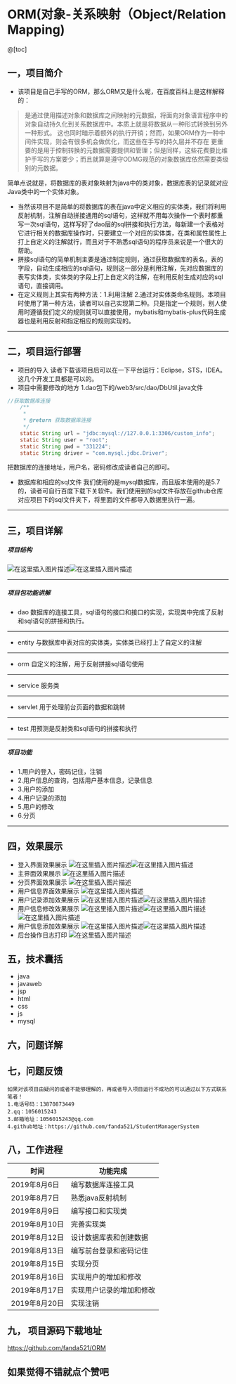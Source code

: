 # ORM(对象-关系映射（Object/Relation Mapping)
@[toc]
## 一，项目简介
- 该项目是自己手写的ORM，那么ORM又是什么呢，在百度百科上是这样解释的：

> 是通过使用描述对象和数据库之间映射的元数据，将面向对象语言程序中的对象自动持久化到关系数据库中。本质上就是将数据从一种形式转换到另外一种形式。 这也同时暗示着额外的执行开销；然而，如果ORM作为一种中间件实现，则会有很多机会做优化，而这些在手写的持久层并不存在 更重要的是用于控制转换的元数据需要提供和管理；但是同样，这些花费要比维护手写的方案要少；而且就算是遵守ODMG规范的对象数据库依然需要类级别的元数据。

 简单点说就是，将数据库的表对象映射为java中的类对象，数据库表的记录就对应Java类中的一个实体对象。
 - 当然该项目不是简单的将数据库的表在java中定义相应的实体类，我们将利用反射机制，注解自动拼接通用的sql语句，这样就不用每次操作一个表时都重写一次sql语句，这样写好了dao层的sql拼接和执行方法，每新建一个表格对它进行相关的数据库操作时，只要建立一个对应的实体类，在类和属性属性上打上自定义的注解就行，而且对于不熟悉sql语句的程序员来说是一个很大的帮助。
- 拼接sql语句的简单机制主要是通过制定规则，通过获取数据库的表名，表的字段，自动生成相应的sql语句，规则这一部分是利用注解，先对应数据库的表写实体类，实体类的字段上打上自定义的注解，在利用反射生成对应的sql语句，直接调用。
- 在定义规则上其实有两种方法：1.利用注解 2.通过对实体类命名规则。本项目时使用了第一种方法，读者可以自己实现第二种。只是指定一个规则，别人使用时遵循我们定义的规则就可以直接使用，mybatis和mybatis-plus代码生成器也是利用反射和指定相应的规则实现的。
- - --
## 二，项目运行部署
- 项目的导入
读者下载该项目后可以在一下平台运行：Eclipse，STS，IDEA。这几个开发工具都是可以的。
- 项目中需要修改的地方
1.dao包下的/web3/src/dao/DbUtil.java文件

```java
//获取数据库连接
	/**
	 * 
	 * @return 获取数据库连接
	 */
	static String url = "jdbc:mysql://127.0.0.1:3306/custom_info";
	static String user = "root";
	static String pwd = "331224";
	static String driver = "com.mysql.jdbc.Driver";
```
把数据库的连接地址，用户名，密码修改成读者自己的即可。

- 数据库和相应的sql文件
我们使用的是mysql数据库，而且版本使用的是5.7的，读者可自行百度下载下关软件。我们使用到的sql文件存放在github仓库对应项目下的sql文件夹下，将里面的文件都导入数据里执行一遍。
- --
## 三，项目详解
##### 项目结构
![在这里插入图片描述](https://img-blog.csdnimg.cn/20191013104530840.png?x-oss-process=image/watermark,type_ZmFuZ3poZW5naGVpdGk,shadow_10,text_aHR0cHM6Ly9ibG9nLmNzZG4ubmV0L3FxXzM4MTcwNTI2,size_16,color_FFFFFF,t_70)![在这里插入图片描述](https://img-blog.csdnimg.cn/20191013104546689.png?x-oss-process=image/watermark,type_ZmFuZ3poZW5naGVpdGk,shadow_10,text_aHR0cHM6Ly9ibG9nLmNzZG4ubmV0L3FxXzM4MTcwNTI2,size_16,color_FFFFFF,t_70)
- --

##### 项目包功能讲解
- dao
 数据库的连接工具，sql语句的接口和接口的实现，实现类中完成了反射和sql语句的拼接和执行。
- --
- entity
与数据库中表对应的实体类，实体类已经打上了自定义的注解
- --
- orm
自定义的注解，用于反射拼接sql语句使用
- --
- service
服务类
- --
- servlet
用于处理前台页面的数据和跳转
- --
- test
用预测是反射类和sql语句的拼接和执行
- --


##### 项目功能
- 1.用户的登入，密码记住，注销
- 2.用户信息的查询，包括用户基本信息，记录信息
- 3.用户的添加
- 4.用户记录的添加
- 5.用户的修改
- 6.分页
- --
## 四，效果展示
- 登入界面效果展示
![在这里插入图片描述](https://img-blog.csdnimg.cn/20191013133113378.png?x-oss-process=image/watermark,type_ZmFuZ3poZW5naGVpdGk,shadow_10,text_aHR0cHM6Ly9ibG9nLmNzZG4ubmV0L3FxXzM4MTcwNTI2,size_16,color_FFFFFF,t_70)![在这里插入图片描述](https://img-blog.csdnimg.cn/20191013133124410.png?x-oss-process=image/watermark,type_ZmFuZ3poZW5naGVpdGk,shadow_10,text_aHR0cHM6Ly9ibG9nLmNzZG4ubmV0L3FxXzM4MTcwNTI2,size_16,color_FFFFFF,t_70)
- 主界面效果展示
![在这里插入图片描述](https://img-blog.csdnimg.cn/20191013133147174.png?x-oss-process=image/watermark,type_ZmFuZ3poZW5naGVpdGk,shadow_10,text_aHR0cHM6Ly9ibG9nLmNzZG4ubmV0L3FxXzM4MTcwNTI2,size_16,color_FFFFFF,t_70)
-  分页界面效果展示
![在这里插入图片描述](https://img-blog.csdnimg.cn/20191013133215786.png?x-oss-process=image/watermark,type_ZmFuZ3poZW5naGVpdGk,shadow_10,text_aHR0cHM6Ly9ibG9nLmNzZG4ubmV0L3FxXzM4MTcwNTI2,size_16,color_FFFFFF,t_70)
- 用户信息界面效果展示
![在这里插入图片描述](https://img-blog.csdnimg.cn/20191013133311197.png?x-oss-process=image/watermark,type_ZmFuZ3poZW5naGVpdGk,shadow_10,text_aHR0cHM6Ly9ibG9nLmNzZG4ubmV0L3FxXzM4MTcwNTI2,size_16,color_FFFFFF,t_70)
- 用户记录添加效果展示
![在这里插入图片描述](https://img-blog.csdnimg.cn/20191013133335533.png?x-oss-process=image/watermark,type_ZmFuZ3poZW5naGVpdGk,shadow_10,text_aHR0cHM6Ly9ibG9nLmNzZG4ubmV0L3FxXzM4MTcwNTI2,size_16,color_FFFFFF,t_70)![在这里插入图片描述](https://img-blog.csdnimg.cn/20191013133346445.png?x-oss-process=image/watermark,type_ZmFuZ3poZW5naGVpdGk,shadow_10,text_aHR0cHM6Ly9ibG9nLmNzZG4ubmV0L3FxXzM4MTcwNTI2,size_16,color_FFFFFF,t_70)
- 用户信息修改效果展示
![在这里插入图片描述](https://img-blog.csdnimg.cn/20191013133406803.png?x-oss-process=image/watermark,type_ZmFuZ3poZW5naGVpdGk,shadow_10,text_aHR0cHM6Ly9ibG9nLmNzZG4ubmV0L3FxXzM4MTcwNTI2,size_16,color_FFFFFF,t_70)![在这里插入图片描述](https://img-blog.csdnimg.cn/20191013133416307.png?x-oss-process=image/watermark,type_ZmFuZ3poZW5naGVpdGk,shadow_10,text_aHR0cHM6Ly9ibG9nLmNzZG4ubmV0L3FxXzM4MTcwNTI2,size_16,color_FFFFFF,t_70)![在这里插入图片描述](https://img-blog.csdnimg.cn/20191013133425411.png?x-oss-process=image/watermark,type_ZmFuZ3poZW5naGVpdGk,shadow_10,text_aHR0cHM6Ly9ibG9nLmNzZG4ubmV0L3FxXzM4MTcwNTI2,size_16,color_FFFFFF,t_70)
- 用户信息添加效果展示
![在这里插入图片描述](https://img-blog.csdnimg.cn/20191013133455503.png?x-oss-process=image/watermark,type_ZmFuZ3poZW5naGVpdGk,shadow_10,text_aHR0cHM6Ly9ibG9nLmNzZG4ubmV0L3FxXzM4MTcwNTI2,size_16,color_FFFFFF,t_70)![在这里插入图片描述](https://img-blog.csdnimg.cn/20191013133504289.png?x-oss-process=image/watermark,type_ZmFuZ3poZW5naGVpdGk,shadow_10,text_aHR0cHM6Ly9ibG9nLmNzZG4ubmV0L3FxXzM4MTcwNTI2,size_16,color_FFFFFF,t_70)
- 后台操作日志打印
![在这里插入图片描述](https://img-blog.csdnimg.cn/20191013140301934.png?x-oss-process=image/watermark,type_ZmFuZ3poZW5naGVpdGk,shadow_10,text_aHR0cHM6Ly9ibG9nLmNzZG4ubmV0L3FxXzM4MTcwNTI2,size_16,color_FFFFFF,t_70)
## 五，技术囊括
- java
- javaweb
- jsp
- html
- css
- js
- mysql
## 六，问题详解

## 七，问题反馈
	如果对该项目由疑问的或者不能够理解的，再或者导入项目运行不成功的可以通过以下方式联系笔者！
	1.电话号码：13870873449
	2.qq：1056015243
	3.邮箱地址：1056015243@qq.com
	4.github地址：https://github.com/fanda521/StudentManagerSystem
## 八，工作进程
|时间|功能完成  |
|--|--|
| 2019年8月6日 |编写数据库连接工具  |
| 2019年8月7日 | 熟悉java反射机制 |
| 2019年8月9日 |编写接口和实现类  |
| 2019年8月10日 | 完善实现类 |
| 2019年8月12日 | 设计数据库表和创建数据 |
| 2019年8月13日 | 编写前台登录和密码记住 |
| 2019年8月15日 | 实现分页 |
| 2019年8月16日 | 实现用户的增加和修改 |
| 2019年8月17日 |实现用户记录的增加和修改  |
| 2019年8月20日 | 实现注销 |

## 九， 项目源码下载地址
<https://github.com/fanda521/ORM>
## 如果觉得不错就点个赞吧
